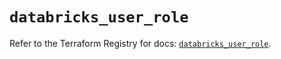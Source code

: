 # `databricks_user_role`

Refer to the Terraform Registry for docs: [`databricks_user_role`](https://registry.terraform.io/providers/databricks/databricks/1.91.0/docs/resources/user_role).
